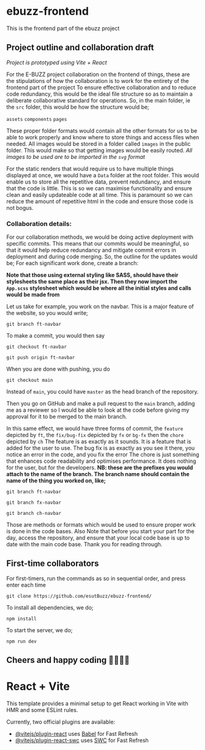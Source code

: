 # ebuzz-frontend
This is the frontend part of the ebuzz project

## Project outline and collaboration draft

_Project is prototyped using Vite + React_

For the E-BUZZ project collaboration on the frontend of things, these are the stipulations of how the collaboration is to work for the entirety of the frontend part of the project
To ensure effective collaboration and to reduce code redundancy, this would be the ideal file structure so as to maintain a deliberate collaborative standard for operations. So, in the main folder, ie the `src` folder, this would be how the structure would be;

`assets` `components` `pages`

These proper folder formats would contain all the other formats for us to be able to work properly and know where to store things and access files when needed.
All images would be stored in a folder called `images` in the public folder. This would make so that getting images would be easily routed. _All images to be used are to be imported in the `svg` format_

For the static renders that would require us to have multiple things displayed at once, we would have a `Data` folder at the root folder. This would enable us to store all the repetitive data, prevent redundancy, and ensure that the code is little. This is so we can maximise functionality and ensure clean and easily updateable code at all time. This is paramount so we can reduce the amount of repetitive html in the code and ensure those code is not bogus.

### Collaboration details:

For our collaboration methods, we would be doing active deployment with specific commits. This means that our commits would be meaningful, so that it would help reduce redundancy and mitigate commit errors in deployment and during code merging. So, the outline for the updates would be;
For each significant work done, create a branch:

**Note that those using external styling like SASS, should have their stylesheets the same place as their jsx. Then they now import the `App.scss` stylesheet which would be where all the initial styles and calls would be made from**

Let us take for example, you work on the navbar. This is a major feature of the website, so you would write;

```
git branch ft-navbar
```
To make a commit, you would then say
```
git checkout ft-navbar
```
```
git push origin ft-navbar
```
When you are done with pushing, you do
```
git checkout main
```
Instead of `main`, you could have `master` as the head branch of the repository.

Then you go on GitHub and make a pull request to the `main` branch, adding me as a reviewer so I would be able to look at the code before giving my approval for it to be merged to the main branch.

In this same effect, we would have three forms of commit, the `feature` depicted by `ft`, the `fix/bug-fix` depicted by `fx` or `bg-fx` then the `chore` depicted by `ch`
The feature is as exactly as it sounds. It is a feature that is added for the user to use.
The bug fix is as exactly as you see it there, you notice an error in the code, and you fix the error
The chore is just something that enhances code readability and optimises performance. It does nothing for the user, but for the developers.
**NB: these are the prefixes you would attach to the name of the branch. The branch name should contain the name of the thing you worked on, like;**
```
git branch ft-navbar
```
```
git branch fx-navbar
```
```
git branch ch-navbar
```
Those are methods or formats which would be used to ensure proper work is done in the code bases.
Also Note that before you start your part for the day, access the repository, and ensure that your local code base is up to date with the main code base.
Thank you for reading through.

## First-time collaborators

For first-timers, run the commands as so in sequential order, and press enter each time

```
git clone https://github.com/esutBuzz/ebuzz-frontend/
```
To install all dependencies, we do;
```
npm install
```
To start the server, we do;
```
npm run dev
```
## Cheers and happy coding 🍻👩🏾‍💻


# React + Vite

This template provides a minimal setup to get React working in Vite with HMR and some ESLint rules.

Currently, two official plugins are available:

- [@vitejs/plugin-react](https://github.com/vitejs/vite-plugin-react/blob/main/packages/plugin-react/README.md) uses [Babel](https://babeljs.io/) for Fast Refresh
- [@vitejs/plugin-react-swc](https://github.com/vitejs/vite-plugin-react-swc) uses [SWC](https://swc.rs/) for Fast Refresh
